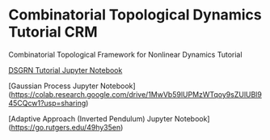# Combinatorial Topological Dynamics Tutorial CRM

Combinatorial Topological Framework for Nonlinear Dynamics Tutorial

[DSGRN Tutorial Jupyter Notebook](https://colab.research.google.com/drive/1TvIQqXRVeFbeaveBRADA3UTg1y0J5mJZ?usp=sharing)

[Gaussian Process Jupyter Notebook] (https://colab.research.google.com/drive/1MwVb59lUPMzWTqoy9sZUlUBl945CQcw1?usp=sharing)

[Adaptive Approach (Inverted Pendulum) Jupyter Notebook] (https://go.rutgers.edu/49hy35en)
